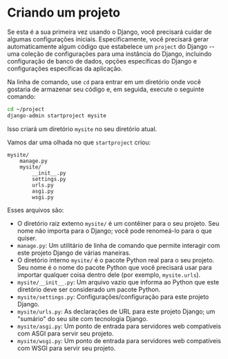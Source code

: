 # Criando um projeto

Se esta é a sua primeira vez usando o Django, você precisará cuidar de algumas configurações iniciais. Especificamente, você precisará gerar automaticamente algum código que estabelece um `project` do Django -- uma coleção de configurações para uma instância do Django, incluindo configuração de banco de dados, opções específicas do Django e configurações específicas da aplicação.

Na linha de comando, use `cd` para entrar em um diretório onde você gostaria de armazenar seu código e, em seguida, execute o seguinte comando:

```bash
cd ~/project
django-admin startproject mysite
```

Isso criará um diretório `mysite` no seu diretório atual.

Vamos dar uma olhada no que `startproject` criou:

```plaintext
mysite/
    manage.py
    mysite/
        __init__.py
        settings.py
        urls.py
        asgi.py
        wsgi.py
```

Esses arquivos são:

- O diretório raiz externo `mysite/` é um contêiner para o seu projeto. Seu nome não importa para o Django; você pode renomeá-lo para o que quiser.
- `manage.py`: Um utilitário de linha de comando que permite interagir com este projeto Django de várias maneiras.
- O diretório interno `mysite/` é o pacote Python real para o seu projeto. Seu nome é o nome do pacote Python que você precisará usar para importar qualquer coisa dentro dele (por exemplo, `mysite.urls`).
- `mysite/__init__.py`: Um arquivo vazio que informa ao Python que este diretório deve ser considerado um pacote Python.
- `mysite/settings.py`: Configurações/configuração para este projeto Django.
- `mysite/urls.py`: As declarações de URL para este projeto Django; um "sumário" do seu site com tecnologia Django.
- `mysite/asgi.py`: Um ponto de entrada para servidores web compatíveis com ASGI para servir seu projeto.
- `mysite/wsgi.py`: Um ponto de entrada para servidores web compatíveis com WSGI para servir seu projeto.
